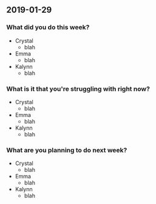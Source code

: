## 2019-01-29

### What did you do this week?

- Crystal
    - blah
- Emma
    - blah
- Kalynn
    - blah

### What is it that you're struggling with right now?

- Crystal
    - blah
- Emma
    - blah
- Kalynn
    - blah

### What are you planning to do next week?

- Crystal
    - blah
- Emma
    - blah
- Kalynn
    - blah

